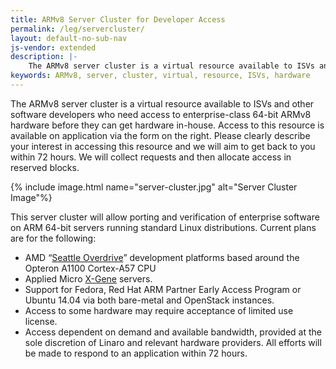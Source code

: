 ```yaml
---
title: ARMv8 Server Cluster for Developer Access
permalink: /leg/servercluster/
layout: default-no-sub-nav
js-vendor: extended
description: |-
    The ARMv8 server cluster is a virtual resource available to ISVs and other software developers who need access to enterprise-class 64-bit ARMv8 hardware before they can get hardware in-house
keywords: ARMv8, server, cluster, virtual, resource, ISVs, hardware
---
```


The ARMv8 server cluster is a virtual resource available to ISVs and other software developers who need access to enterprise-class 64-bit ARMv8 hardware before they can get hardware in-house. Access to this resource is available on application via the form on the right. Please clearly describe your interest in accessing this resource and we will aim to get back to you within 72 hours. We will collect requests and then allocate access in reserved blocks.

{% include image.html name="server-cluster.jpg" alt="Server Cluster Image"%}

This server cluster will allow porting and verification of enterprise software on ARM 64-bit servers running standard Linux distributions. Current plans are for the following:

*   AMD “[Seattle Overdrive](http://www.amd.com/en-us/innovations/software-technologies/server-solution/arm "AMD 64-bit ARM Computing")” development platforms based around the Opteron A1100 Cortex-A57 CPU
*   Applied Micro [X-Gene](http://www.apm.com/products/data-center/x-gene-family/x-gene/) servers.
*   Support for Fedora, Red Hat ARM Partner Early Access Program or Ubuntu 14.04 via both bare-metal and OpenStack instances.
*   Access to some hardware may require acceptance of limited use license.
*   Access dependent on demand and available bandwidth, provided at the sole discretion of Linaro and relevant hardware providers. All efforts will be made to respond to an application within 72 hours.
